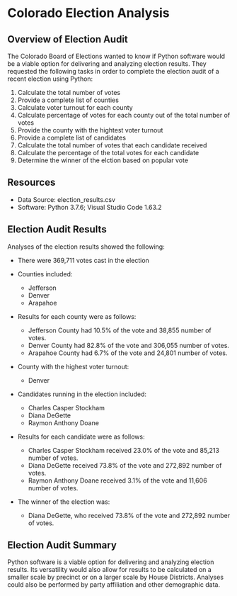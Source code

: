 # Colorado Election Analysis

## Overview of Election Audit
The Colorado Board of Elections wanted to know if Python software would be a viable option for delivering and analyzing election results.  They requested the following tasks in order to complete the election audit of a recent election using Python:

1.  Calculate the total number of votes
2.  Provide a complete list of counties
3.  Calculate voter turnout for each county
4.  Calculate percentage of votes for each county out of the total number of votes
5.  Provide the county with the hightest voter turnout
6.  Provide a complete list of candidates
7.  Calculate the total number of votes that each candidate received
8.  Calculate the percentage of the total votes for each candidate
9.  Determine the winner of the elction based on popular vote

## Resources
-  Data Source:  election_results.csv
-  Software: Python 3.7.6; Visual Studio Code 1.63.2

## Election Audit Results
Analyses of the election results showed the following:
- There were 369,711 votes cast in the election

- Counties included:
    - Jefferson
    - Denver
    - Arapahoe

- Results for each county were as follows:
    - Jefferson County had 10.5% of the vote and 38,855 number of votes.
    - Denver County had 82.8% of the vote and 306,055 number of votes.
    - Arapahoe County had 6.7% of the vote and 24,801 number of votes.

- County with the highest voter turnout:
    - Denver

- Candidates running in the election included:
    - Charles Casper Stockham
    - Diana DeGette
    - Raymon Anthony Doane

- Results for each candidate were as follows:
    - Charles Casper Stockham received 23.0% of the vote and 85,213 number of votes.
    - Diana DeGette received 73.8% of the vote and 272,892 number of votes.
    - Raymon Anthony Doane received 3.1% of the vote and 11,606 number of votes.

- The winner of the election was:
    - Diana DeGette, who received 73.8% of the vote and 272,892 number of votes.

## Election Audit Summary
Python software is a viable option for delivering and analyzing election results. Its versatility would also allow for results to be calculated on a smaller scale by precinct or on a larger scale by House Districts.  Analyses could also be performed by party affiliation and other demographic data.

